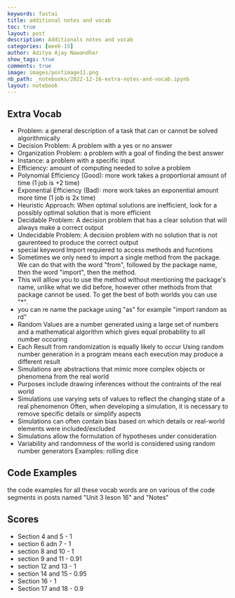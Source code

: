 ```yaml
---
keywords: fastai
title: additional notes and vocab
toc: true
layout: post
description: Additionals notes and vocab
categories: [week-15]
author: Aditya Ajay Nawandhar
show_tags: true
comments: true
image: images/postimage11.png
nb_path: _notebooks/2022-12-16-extra-notes-and-vocab.ipynb
layout: notebook
---
```


<!--
#################################################
### THIS FILE WAS AUTOGENERATED! DO NOT EDIT! ###
#################################################
# file to edit: _notebooks/2022-12-16-extra-notes-and-vocab.ipynb
-->

<div class="container" id="notebook-container">
        
<div class="cell border-box-sizing text_cell rendered"><div class="inner_cell">
<div class="text_cell_render border-box-sizing rendered_html">
<h2 id="Extra-Vocab">Extra Vocab<a class="anchor-link" href="#Extra-Vocab"> </a></h2><ul>
<li>Problem: a general description of a task that can or cannot be solved algorithmically</li>
<li>Decision Problem: A problem with a yes or no answer</li>
<li>Organization Problem: a problem with a goal of finding the best answer</li>
<li>Instance: a problem with a specific input</li>
<li>Efficiency: amount of computing needed to solve a problem</li>
<li>Polynomial Efficiency (Good): more work takes a proportional amount of time (1 job is +2 time)</li>
<li>Exponential Efficiency (Bad): more work takes an exponential amount more time (1 job is 2x time)</li>
<li>Heuristic Approach: When optimal solutions are inefficient, look for a possibly optimal solution that is more efficient</li>
<li>Decidable Problem: A decision problem that has a clear solution that will always make a correct output</li>
<li>Undecidable Problem: A decision problem with no solution that is not gaurenteed to produce the correct output</li>
<li>special keyword Import requiered to access methods and fucntions</li>
<li>Sometimes we only need to import a single method from the package. We can do that with the word "from", followed by the package name, then the word "import", then the method. </li>
<li>This will alllow you to use the method without mentioning the package's name, unlike what we did before, however other methods from that package cannot be used. To get the best of both worlds you can use "*".</li>
<li>you can re name the package using "as" for example "import random as rd"</li>
<li>Random Values are a number generated using a large set of numbers and a mathematical algorithm which gives equal probability to all number occuring</li>
<li>Each Result from randomization is equally likely to occur Using random number generation in a program means each execution may produce a different result</li>
<li>Simulations are abstractions that mimic more complex objects or phenomena from the real world</li>
<li>Purposes include drawing inferences without the contraints of the real world</li>
<li>Simulations use varying sets of values to reflect the changing state of a real phenomenon
Often, when developing a simulation, it is necessary to remove specific details or simplify aspects</li>
<li>Simulations can often contain bias based on which details or real-world elements were included/excluded</li>
<li>Simulations allow the formulation of hypotheses under consideration</li>
<li>Variability and randomness of the world is considered using random number generators
Examples: rolling dice</li>
</ul>

</div>
</div>
</div>
<div class="cell border-box-sizing text_cell rendered"><div class="inner_cell">
<div class="text_cell_render border-box-sizing rendered_html">
<h2 id="Code-Examples">Code Examples<a class="anchor-link" href="#Code-Examples"> </a></h2><p>the code examples for all these vocab words are on various of the code segments in posts named "Unit 3 leson 16" and "Notes"</p>

</div>
</div>
</div>
<div class="cell border-box-sizing text_cell rendered"><div class="inner_cell">
<div class="text_cell_render border-box-sizing rendered_html">
<h2 id="Scores">Scores<a class="anchor-link" href="#Scores"> </a></h2><ul>
<li>Section 4 and 5 - 1</li>
<li>section 6 adn 7 - 1</li>
<li>section 8 and 10 - 1</li>
<li>section 9 and 11 - 0.91</li>
<li>section 12 and 13 - 1</li>
<li>section 14 and 15 - 0.95</li>
<li>Section 16 - 1</li>
<li>Section 17 and 18 - 0.9</li>
</ul>

</div>
</div>
</div>
</div>
 


